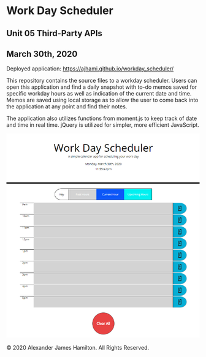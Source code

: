 # Work Day Scheduler

## Unit 05 Third-Party APIs
## March 30th, 2020

Deployed application: https://ajhami.github.io/workday_scheduler/

This repository contains the source files to a workday scheduler. Users can open this application and find a daily snapshot with to-do memos saved for specific workday hours as well as indication of the current date and time. Memos are saved using local storage as to allow the user to come back into the application at any point and find their notes.

The application also utilizes functions from moment.js to keep track of date and time in real time. jQuery is utilized for simpler, more efficient JavaScript.

![Work Day Scheduler](./assets/images/scheduler_screenshot.PNG)

© 2020 Alexander James Hamilton. All Rights Reserved.
